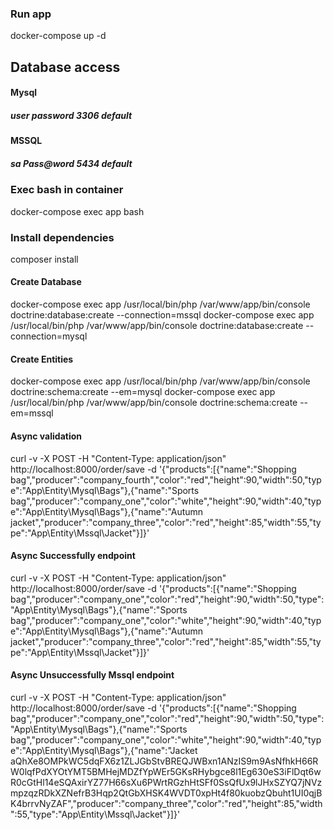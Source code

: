 ### Run app
docker-compose up -d

## Database access
#### Mysql
##### user password 3306 default
#### MSSQL
##### sa Pass@word 5434 default

###
### Exec bash in container
docker-compose exec app bash

### Install dependencies
composer install

#### Create Database
docker-compose exec app /usr/local/bin/php /var/www/app/bin/console doctrine:database:create --connection=mssql
docker-compose exec app /usr/local/bin/php /var/www/app/bin/console doctrine:database:create --connection=mysql

#### Create Entities
docker-compose exec app /usr/local/bin/php /var/www/app/bin/console doctrine:schema:create --em=mysql
docker-compose exec app /usr/local/bin/php /var/www/app/bin/console doctrine:schema:create --em=mssql

#### Async validation
curl -v -X POST -H "Content-Type: application/json" http://localhost:8000/order/save -d '{"products":[{"name":"Shopping bag","producer":"company_fourth","color":"red","height":90,"width":50,"type":"App\\Entity\\Mysql\\Bags"},{"name":"Sports bag","producer":"company_one","color":"white","height":90,"width":40,"type":"App\\Entity\\Mysql\\Bags"},{"name":"Autumn jacket","producer":"company_three","color":"red","height":85,"width":55,"type":"App\\Entity\\Mssql\\Jacket"}]}'

#### Async Successfully endpoint
curl -v -X POST -H "Content-Type: application/json" http://localhost:8000/order/save -d '{"products":[{"name":"Shopping bag","producer":"company_one","color":"red","height":90,"width":50,"type":"App\\Entity\\Mysql\\Bags"},{"name":"Sports bag","producer":"company_one","color":"white","height":90,"width":40,"type":"App\\Entity\\Mysql\\Bags"},{"name":"Autumn jacket","producer":"company_three","color":"red","height":85,"width":55,"type":"App\\Entity\\Mssql\\Jacket"}]}'

#### Async Unsuccessfully Mssql endpoint
curl -v -X POST -H "Content-Type: application/json" http://localhost:8000/order/save -d '{"products":[{"name":"Shopping bag","producer":"company_one","color":"red","height":90,"width":50,"type":"App\\Entity\\Mysql\\Bags"},{"name":"Sports bag","producer":"company_one","color":"white","height":90,"width":40,"type":"App\\Entity\\Mysql\\Bags"},{"name":"Jacket aQhXe8OMPkWC5dqFX6z1ZLJGbStvBREQJWBxn1ANzIS9m9AsNfhkH66RW0lqfPdXYOtYMT5BMHejMDZfYpWEr5GKsRHybgce8l1Eg630eS3iFlDqt6wR0cGtHl14eSQAxirYZ77H66sXu6PWrtRGzhHtSFf0SsQfUx9lJHxSZYQ7jNVzmpzqzRDkXZNefrB3Hqp2QtGbXHSK4WVDT0xpHt4f80kuobzQbuht1UI0qjBK4brrvNyZAF","producer":"company_three","color":"red","height":85,"width":55,"type":"App\\Entity\\Mssql\\Jacket"}]}'
